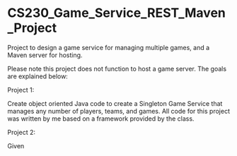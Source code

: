# CS230_Game_Service_REST_Maven_Project
Project to design a game service for managing multiple games, and a Maven server for hosting.

Please note this project does not function to host a game server. The goals are explained below:

Project 1:

Create object oriented Java code to create a Singleton Game Service that manages any number of players, teams, and games.
All code for this project was written by me based on a framework provided by the class.

Project 2:

Given 
